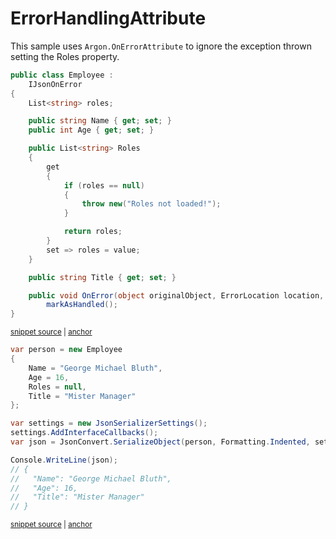 # ErrorHandlingAttribute

This sample uses `Argon.OnErrorAttribute` to ignore the exception thrown setting the Roles property.


<!-- snippet: ErrorHandlingAttributeTypes -->
<a id='snippet-ErrorHandlingAttributeTypes'></a>
```cs
public class Employee :
    IJsonOnError
{
    List<string> roles;

    public string Name { get; set; }
    public int Age { get; set; }

    public List<string> Roles
    {
        get
        {
            if (roles == null)
            {
                throw new("Roles not loaded!");
            }

            return roles;
        }
        set => roles = value;
    }

    public string Title { get; set; }

    public void OnError(object originalObject, ErrorLocation location, Exception exception, Action markAsHandled) =>
        markAsHandled();
}
```
<sup><a href='/src/ArgonTests/Documentation/Samples/Serializer/ErrorHandlingAttribute.cs#L7-L37' title='Snippet source file'>snippet source</a> | <a href='#snippet-ErrorHandlingAttributeTypes' title='Start of snippet'>anchor</a></sup>
<!-- endSnippet -->

<!-- snippet: ErrorHandlingAttributeUsage -->
<a id='snippet-ErrorHandlingAttributeUsage'></a>
```cs
var person = new Employee
{
    Name = "George Michael Bluth",
    Age = 16,
    Roles = null,
    Title = "Mister Manager"
};

var settings = new JsonSerializerSettings();
settings.AddInterfaceCallbacks();
var json = JsonConvert.SerializeObject(person, Formatting.Indented, settings);

Console.WriteLine(json);
// {
//   "Name": "George Michael Bluth",
//   "Age": 16,
//   "Title": "Mister Manager"
// }
```
<sup><a href='/src/ArgonTests/Documentation/Samples/Serializer/ErrorHandlingAttribute.cs#L42-L63' title='Snippet source file'>snippet source</a> | <a href='#snippet-ErrorHandlingAttributeUsage' title='Start of snippet'>anchor</a></sup>
<!-- endSnippet -->
